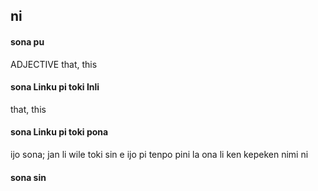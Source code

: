 ## ni

#### sona pu

ADJECTIVE that, this

#### sona Linku pi toki Inli

that, this

#### sona Linku pi toki pona

ijo sona; jan li wile toki sin e ijo pi tenpo pini la ona li ken kepeken nimi ni

#### sona sin

